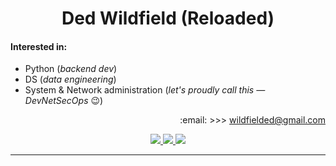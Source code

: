 <h1 align="center">Ded Wildfield (Reloaded)</h1>

#### Interested in: ####

- Python (*backend dev*)
- DS (*data engineering*)
- System & Network administration (*let's proudly call this&nbsp;&mdash; DevNetSecOps* :wink:)

<p align="right">:email: &gt;&gt;&gt; <a href="mailto:wildfielded@gmail.com">wildfielded@gmail.com</a></p>
<p align="center">
    <a href="https://github.com/wildfielded/github-readme-stats">
        <img src="https://github-readme-stats.vercel.app/api?username=wildfielded&count_private=true&show_icons=true&hide=prs,contribs&theme=dark">
    </a>
    <a href="https://github.com/stalkspectrum/github-readme-stats">
        <img src="https://github-readme-stats.vercel.app/api?username=stalkspectrum&count_private=true&show_icons=true&hide=prs,contribs&theme=dark">
    </a>
    <a href="https://github.com/wildfielded/github-readme-stats">
        <img src="https://github-readme-stats.vercel.app/api/top-langs?username=wildfielded&layout=compact&langs_count=6&theme=dark">
    </a>
</p>

----
